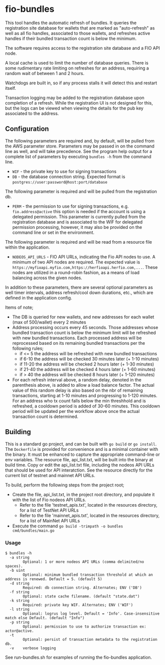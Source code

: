# fio-bundles

This tool handles the automatic refresh of bundles. It queries the registration site database for wallets that are marked as "auto-refresh" as well as all fio handles, associated to those wallets, and refreshes active handles if their bundled transaction count is below the minimum.

The software requires access to the registration site database and a FIO API node.

A local cache is used to limit the number of database queries. There is some rudimentary rate limiting on refreshes for an address, requiring a random wait of between 1 and 2 hours.

Watchdogs are built in, so if any process stalls it will detect this and restart itself.

Transaction logging may be added to the registration database upon completion of a refresh. While the registration UI is not designed for this, but the logs can be viewed when viewing the details for the pub key associated to the address.

## Configuration

The following parameters are required and, by default, will be pulled from the AWS parameter store. Parameters may be passed in on the command line as well, and will take precedence. See the program help output for a complete list of parameters by executing `bundles -h` from the command line.

* `WIF` - the private key to use for signing transactions
* `DB` - the database connection string. Expected format is `postgres://user:password@host:port/database`

The following parameter is required and will be pulled from the registration db.
* `PERM` - the permission to use for signing transactions, e.g. `fio.address@active` this option is needed if the account is using a delegated permission. This parameter is currently pulled from the registration database and is associated to the WIF for delegated permission processing, however, it may also be provided on the command line or set in the environment.

The following parameter is required and will be read from a resource file within the application.
* `NODEOS_API_URLS` - FIO API URLs, indicating the Fio API nodes to use. A minimum of two API nodes are required. The expected value is `https://myfioapi.myfio.com,https://herfioapi.herfio.com,...`. These nodes are utilized in a round-robin fashion, as a means of load balancing across the given nodes.

In addition to these parameters, there are several optional parameters as well timer intervals, address refresh/cool down durations, etc., which are defined in the application config.

Items of note;
* The DB is queried for new wallets, and new addresses for each wallet (max of 500/wallet) every 2 minutes
* Address processing occurs every 45 seconds. Those addresses whose bundled transaction count is below the minimum limit will be refreshed with new bundled transactions. Each processed address will be reprocessed based on its remaining bundled transactions per the following rules;
  * if <= 5 the address will be refreshed with new bundled transactions
  * if 6-10 the address will be checked 30 minutes later (+ 1-10 minutes)
  * if 11-20 the address will be checked 2 hours later (+ 1-30 minutes)
  * if 21-40 the address will be checked 4 hours later (+ 1-60 minutes)
  * if > 40 the address will be checked 8 hours later (+ 1-120 minutes)
* For each refresh interval above, a random delay, denoted in the parenthesis above, is added to allow a load balance factor. The actual value of this random delay is also based on the nbr of remaining transactions, starting at 1-10 minutes and progressing to 1-120 minutes. For an address who tx count falls below the min threshhold and is refreshed, a cooldown period is added of 30-60 minutes. This cooldown period will be updated per the workflow above once the actual transaction count is determined.

## Building

This is a standard go project, and can be built with `go build` or `go install`. The `Dockerfile` is provided for convenience and is a minimal container with the binary. It must be enhanced to capture the appropriate command-line or env variables. The resource file, api_list.txt, will be built into the binary at build time. Copy or edit the api_list.txt file, including the nodeos API URLs that should be used for API interatction. See the resource directly for the current list of testnet and mainnet API URLs.

To build, perform the following steps from the project root;
* Create the file, api_list.txt, in the project root directory, and populate it with the list of Fio nodeos API URLs.
  * Refer to the file 'testnet_apis.txt', located in the resources directory, for a list of TestNet API URLs
  * Refer to the file 'mainnet_apis.txt', located in the resources directory, for a list of MainNet API URLs
* Execute the command `go build -trimpath -o bundles cmd/bundles/main.go`

### Usage

```
$ bundles -h
  -a string
    	Optional: 1 or more nodeos API URLs (comma delimited/no spaces).
  -b uint
    	Optional: minimum bundled transaction threshold at which an address is renewed. Default = 5. (default 5)
  -d string
    	Required: db connection string. Alternates; ENV ('DB')
  -f string
    	Optional: state cache filename. (default "state.dat")
  -k string
    	Required: private key WIF. Alternates; ENV ('WIF')
  -l string
    	Optional: logrus log level. Default = 'Info'. Case-insensitive match else Default. (default "Info")
  -p string
    	Optional: permission to use to authorize transaction ex: actor@active.
  -t	
    	Optional: persist of transaction metadata to the registration db.
  -v	verbose logging
```

See run-bundles.sh for examples of running the fio-bundles application.